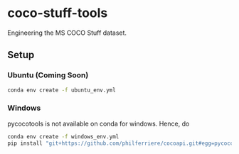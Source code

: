 # coco-stuff-tools

Engineering the MS COCO Stuff dataset.

## Setup

### Ubuntu (Coming Soon)

```bash
conda env create -f ubuntu_env.yml
```

### Windows

pycocotools is not available on conda for windows. Hence, do

```bash
conda env create -f windows_env.yml
pip install "git+https://github.com/philferriere/cocoapi.git#egg=pycocotools&subdirectory=PythonAPI"
```
